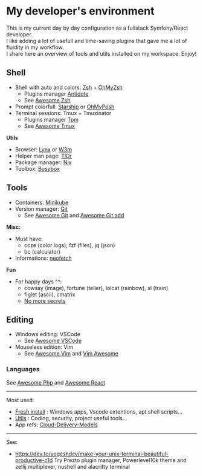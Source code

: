 # My developer's environment

This is my current day by day configuration as a fullstack Symfony/React developer.      
I like adding a lot of usefull and time-saving plugins that gave me a lot of fluidity in my workflow.    
I share here an overview of tools and utils installed on my workspace. Enjoy!   

## Shell

- Shell with auto and colors: [Zsh](https://wiki.ubuntu-fr.org/zsh) + [OhMyZsh](https://ohmyz.sh)
  + Plugins manager [Antidote](https://getantidote.github.io)
  + See [Awesome Zsh](https://github.com/unixorn/awesome-zsh-plugins)  
- Prompt colorfull: [Starship](https://starship.rs) or [OhMyPosh](https://ohmyposh.dev)
- Terminal sessions: Tmux + Tmuxinator
  + Plugins manager [Tpm](https://github.com/tmux-plugins/tpm)
  + See [Awesome Tmux](https://github.com/rothgar/awesome-tmux)

**Utils**

- Browser: [Lynx](https://lynx.invisible-island.net) or [W3m](https://doc.ubuntu-fr.org/w3m)
- Helper man page: [TlDr](https://tldr.sh) 
- Package manager: [Nix](https://nixos.org)
- Toolbox: [Busybox](https://busybox.net)

## Tools 

- Containers: [Minikube](https://minikube.sigs.k8s.io)
- Version manager: [Git](https://git-scm.com)
  + See [Awesome Git](https://github.com/dictcp/awesome-git) and [Awesome Git add](https://project-awesome.org/stevemao/awesome-git-addons)

**Misc:**   

- Must have:
  + ccze (color logs), fzf (files), jq (json)
  + bc (calculator)
- Informations: [neofetch](https://github.com/dylanaraps/neofetch)

**Fun**

- For happy days ^^:
  + cowsay (image), fortune (teller), lolcat (rainbow), sl (train)
  + figlet (ascii), cmatrix
  + [No more secrets](https://github.com/bartobri/no-more-secrets)

## Editing

- Windows editing: VSCode
  + See [Awesome VSCode](https://github.com/viatsko/awesome-vscode)
- Mouseless edition: Vim
  + See [Awesome Vim](https://github.com/akrawchyk/awesome-vim) and [Vim Awesome](https://vimawesome.com)

### Languages

See [Awesome Php](https://github.com/ziadoz/awesome-php) and [Awesome React](https://github.com/enaqx/awesome-react)

---
Most used:
- [Fresh install](https://github.com/cylmat/docs/tree/main/install) : Windows apps, Vscode extentions, apt shell scripts... 
- [Utils](https://github.com/cylmat/docs/tree/main/Utils) : Coding, security, project useful tools...
- App refs: [Cloud-Delivery-Models](https://github.com/cylmat/docs/blob/main/Form/Archilog/Cloud-Delivery-Models.png)

---
See:
- https://dev.to/yogeshdev/make-your-unix-terminal-beautiful-productive-c1d
Try Prezto plugin manager, Powerlevel10k theme and zellij multiplexer, nushell and alacritty terminal

